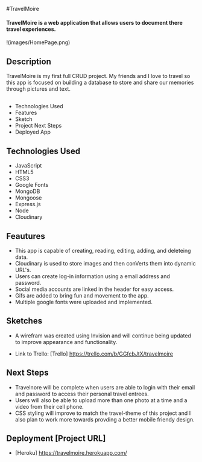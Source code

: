 #TravelMoire

#### TravelMoire is a web application that allows users to document there travel experiences. 
!(images/HomePage.png)

## Description
TravelMoire is my first full CRUD project. My friends and I love to travel so this app is focused on building a database to store and share our memories through pictures and text. 

##
* Technologies Used
* Features
* Sketch
* Project Next Steps
* Deployed App

## Technologies Used
* JavaScript 
* HTML5
* CSS3
* Google Fonts
* MongoDB
* Mongoose
* Express.js
* Node
* Cloudinary

## Feautures
* This app is capable of creating, reading, editing, adding, and deleteing data.
* Cloudinary is used to store images and then conVerts them into dynamic URL's.
* Users can create log-in information using a email address and password. 
* Social media accounts are linked in the header for easy access.
* Gifs are added to bring fun and movement to the app. 
* Multiple google fonts were uploaded and implemented.

## Sketches
* A wirefram was created using Invision and will continue being updated to improve appearance and functionality.

* Link to Trello: [Trello] https://trello.com/b/GGfcbJtX/travelmoire

 ## Next Steps
* Travelnore will be complete when users are able to login with their email and password to access their personal travel entrees. 
* Users will also be able to upload more than one photo at a time and a video from their cell phone.
*  CSS styling will improve to match the travel-theme of this project and I also plan to work more towards provding a better mobile friendy design. 

## Deployment [Project URL] 
* [Heroku] https://travelmoire.herokuapp.com/

